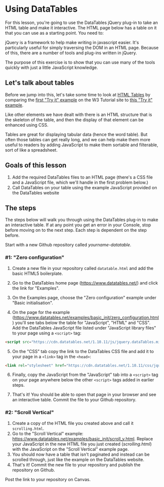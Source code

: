 # Using DataTables

For this lesson, you're going to use the DataTables jQuery plug-in to take an HTML table and make it interactive. The HTML page below has a table on it that you can use as a starting point. You need to:

jQuery is a framework to help make writing in javascript easier. It's particularly useful for simply traversing the DOM in an HTML page. Because of this, there are a number of tools and plug-ins written in jQuery.

The purpose of this exercise is to show that you can use many of the tools quickly with just a little JavaScript knowledge.

## Let's talk about tables

Before we jump into this, let's take some time to look at [HTML Tables](https://www.w3schools.com/html/html_tables.asp) by comparing the [first "Try it" example](https://www.w3schools.com/html/tryit.asp?filename=tryhtml_table) on the W3 Tutorial site to [this "Try it" example](https://www.w3schools.com/html/tryit.asp?filename=tryhtml_table_headings_left).

Like other elements we have dealt with there is an HTML structure that is the skeleton of the table, and then the display of that element can be enhanced using CSS.

Tables are great for displaying tabular data (hence the word table). But often those tables can get really long, and we can help make them more useful to readers by adding JavaScript to make them sortable and filterable, sort of like a spreadsheet.

## Goals of this lesson

1. Add the required DataTables files to an HTML page (there's a CSS file and a JavaScript file, which we'll handle in the first problem below.)
2. Call DataTables on your table using the example JavaScript provided on the DataTables website

## The steps

The steps below will walk you through using the DataTables plug-in to make an interactive table. If at any point you get an error in your Console, stop before moving on to the next step. Each step is dependent on the step before.

Start with a new Github repository called _yourname-datatable_.

### #1: "Zero configuration"

1. Create a new file in your repository called `datatable.html` and add the basic HTML5 boilerplate.

2. Go to the DataTables home page (https://www.datatables.net/) and click the link for "Examples".

3. On the Examples page, choose the "Zero configuration" example under "Basic initialisation".

4. On the page for the example (https://www.datatables.net/examples/basic_init/zero_configuration.html) you'll see tabs below the table for "JavaScript", "HTML" and "CSS". Add the DataTables JavaScript file listed under "JavaScript library files" to your page using a `<script>` tag:

```html
<script src="https://cdn.datatables.net/1.10.11/js/jquery.dataTables.min.js"></script>
```

5. On the "CSS" tab copy the link to the DataTables CSS file and add it to your page in a `<link>` tag in the `<head>`:

  ```html
  <link rel="stylesheet" href="https://cdn.datatables.net/1.10.11/css/jquery.dataTables.min.css" />
  ```

6. Finally, copy the JavaScript from the "JavaScript" tab into a `<script>` tag on your page anywhere below the other `<script>` tags added in earlier steps.

7. That's it! You should be able to open that page in your browser and see an interactive table. Commit the file to your Github repository.

### #2: "Scroll Vertical"

1. Create a copy of the HTML file you created above and call it `scrolling.html`. 
2. Go to the "Scroll Vertical" example: https://www.datatables.net/examples/basic_init/scroll_y.html. Replace your JavaScript in the new HTML file you just created (_scrolling.html_) with the JavaScript on the "Scroll Vertical" example page.
3. You should now have a table that isn't paginated and instead can be scrolled through, just like the example on the DataTables website.
3. That's it! Commit the new file to your repository and publish the repository on Github.

Post the link to your repository on Canvas.